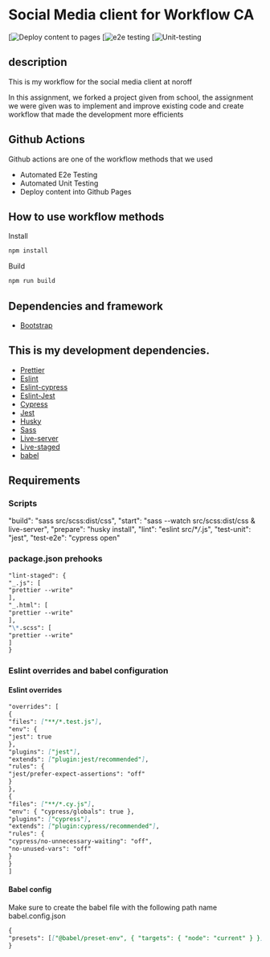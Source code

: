 # Social Media client for Workflow CA

[![Deploy content to pages](https://github.com/Gabrielzouad/Social-media-workflow-CA/actions/workflows/pages.yml)
[![e2e testing](https://github.com/Gabrielzouad/Social-media-workflow-CA/actions/workflows/e2etesing.yml)
[![Unit-testing](https://github.com/Gabrielzouad/Social-media-workflow-CA/actions/workflows/unit-testing.yml)

## description

This is my workflow for the social media client at noroff

In this assignment, we forked a project given from school, the assignment we were given was to implement and improve existing code and create workflow that made the development more efficients

## Github Actions

Github actions are one of the workflow methods that we used

- Automated E2e Testing
- Automated Unit Testing
- Deploy content into Github Pages

## How to use workflow methods

Install

```md
npm install
```

Build

```md
npm run build
```

## Dependencies and framework

- [Bootstrap](#bootstrap-dark-5)

## This is my development dependencies.

- [Prettier](#prettier)
- [Eslint](#eslint)
- [Eslint-cypress](#eslint-cypress)
- [Eslint-Jest](#eslint-jest)
- [Cypress](#cypress)
- [Jest](#jest)
- [Husky](#husky)
- [Sass](#sass)
- [Live-server](#live-server)
- [Live-staged](#live-staged)
- [babel](#babel)

## Requirements

### Scripts

"build": "sass src/scss:dist/css",
"start": "sass --watch src/scss:dist/css & live-server",
"prepare": "husky install",
"lint": "eslint src/\*_/_.js",
"test-unit": "jest",
"test-e2e": "cypress open"

### package.json prehooks

```md
"lint-staged": {
"_.js": [
"prettier --write"
],
"_.html": [
"prettier --write"
],
"\*.scss": [
"prettier --write"
]
}
```

### Eslint overrides and babel configuration

#### Eslint overrides

```md
"overrides": [
{
"files": ["**/*.test.js"],
"env": {
"jest": true
},
"plugins": ["jest"],
"extends": ["plugin:jest/recommended"],
"rules": {
"jest/prefer-expect-assertions": "off"
}
},
{
"files": ["**/*.cy.js"],
"env": { "cypress/globals": true },
"plugins": ["cypress"],
"extends": ["plugin:cypress/recommended"],
"rules": {
"cypress/no-unnecessary-waiting": "off",
"no-unused-vars": "off"
}
}
]
```

#### Babel config

Make sure to create the babel file with the following path name
babel.config.json

```md
{
"presets": [["@babel/preset-env", { "targets": { "node": "current" } }]]
}
```

